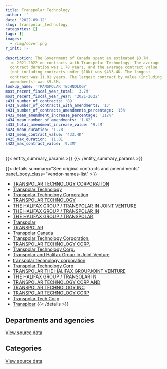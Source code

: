 ```yaml
---
title: Transpolar Technology
author: ''
date: '2022-09-12'
slug: transpolar_technology
categories: []
tags: []
images:
  - /img/cover.png
r_init: |-
  
description: The Government of Canada spent an estimated $3.7M
  in 2021-2022 on contracts with Transpolar Technology. The average
  contract duration was 1.78 years, and the average contract value
  (not including contracts under $10k) was $433.4K. The longest
  contract was 11.01 years. The largest contract by value (including
  amendments) was $9.3M.
lookup_name: 'TRANSPOLAR TECHNOLOGY'
most_recent_fiscal_year_total: '3.7M'
most_recent_fiscal_year_year: '2021-2022'
s431_number_of_contracts: '89'
s431_number_of_contracts_with_amendments: '13'
s431_number_of_contracts_amendments_percentage: '15%'
s432_mean_amendment_increase_percentage: '112%'
s434_mean_number_of_amendments: '1.62'
s433_total_amendment_increase_value: '9.4M'
s424_mean_duration: '1.78'
s421_mean_contract_value: '433.4K'
s425_max_duration: '11.01'
s422_max_contract_value: '9.3M'
---
```


<script src="/rmarkdown-libs/htmlwidgets/htmlwidgets.js"></script>
<link href="/rmarkdown-libs/datatables-css/datatables-crosstalk.css" rel="stylesheet" />
<script src="/rmarkdown-libs/datatables-binding/datatables.js"></script>
<script src="/rmarkdown-libs/jquery/jquery-3.6.0.min.js"></script>
<link href="/rmarkdown-libs/dt-core-bootstrap/css/dataTables.bootstrap.min.css" rel="stylesheet" />
<link href="/rmarkdown-libs/dt-core-bootstrap/css/dataTables.bootstrap.extra.css" rel="stylesheet" />
<script src="/rmarkdown-libs/dt-core-bootstrap/js/jquery.dataTables.min.js"></script>
<script src="/rmarkdown-libs/dt-core-bootstrap/js/dataTables.bootstrap.min.js"></script>
<link href="/rmarkdown-libs/crosstalk/css/crosstalk.min.css" rel="stylesheet" />
<script src="/rmarkdown-libs/crosstalk/js/crosstalk.min.js"></script>
<script src="/rmarkdown-libs/htmlwidgets/htmlwidgets.js"></script>
<link href="/rmarkdown-libs/datatables-css/datatables-crosstalk.css" rel="stylesheet" />
<script src="/rmarkdown-libs/datatables-binding/datatables.js"></script>
<script src="/rmarkdown-libs/jquery/jquery-3.6.0.min.js"></script>
<link href="/rmarkdown-libs/dt-core-bootstrap/css/dataTables.bootstrap.min.css" rel="stylesheet" />
<link href="/rmarkdown-libs/dt-core-bootstrap/css/dataTables.bootstrap.extra.css" rel="stylesheet" />
<script src="/rmarkdown-libs/dt-core-bootstrap/js/jquery.dataTables.min.js"></script>
<script src="/rmarkdown-libs/dt-core-bootstrap/js/dataTables.bootstrap.min.js"></script>
<link href="/rmarkdown-libs/crosstalk/css/crosstalk.min.css" rel="stylesheet" />
<script src="/rmarkdown-libs/crosstalk/js/crosstalk.min.js"></script>

{{< entity_summary_params >}}
{{< /entity_summary_params >}}

{{< details summary="See original contracts and amendments" panel_body_class="vendor-names-list" >}}
- [TRANSPOLAR TECHNOLOGY CORPORATION](https://search.open.canada.ca/en/ct/?sort=contract_value_f%20desc&page=1&search_text=%22TRANSPOLAR%20TECHNOLOGY%20CORPORATION%22)
- [Transpolar Technology](https://search.open.canada.ca/en/ct/?sort=contract_value_f%20desc&page=1&search_text=%22Transpolar%20Technology%22)
- [Transpolar Technology Corporation](https://search.open.canada.ca/en/ct/?sort=contract_value_f%20desc&page=1&search_text=%22Transpolar%20Technology%20Corporation%22)
- [TRANSPOLAR TECHNOLOGY](https://search.open.canada.ca/en/ct/?sort=contract_value_f%20desc&page=1&search_text=%22TRANSPOLAR%20TECHNOLOGY%22)
- [THE HALIFAX GROUP / TRANSPOLAR IN JOINT VENTURE](https://search.open.canada.ca/en/ct/?sort=contract_value_f%20desc&page=1&search_text=%22THE%20HALIFAX%20GROUP%20%2f%20TRANSPOLAR%20IN%20JOINT%20VENTURE%22)
- [THE HALIFAX GROUP / TRANSPOLAR IN](https://search.open.canada.ca/en/ct/?sort=contract_value_f%20desc&page=1&search_text=%22THE%20HALIFAX%20GROUP%20%2f%20TRANSPOLAR%20IN%22)
- [THE HALIFAX GROUP / TRANSPOLAR](https://search.open.canada.ca/en/ct/?sort=contract_value_f%20desc&page=1&search_text=%22THE%20HALIFAX%20GROUP%20%2f%20TRANSPOLAR%22)
- [Transpolar](https://search.open.canada.ca/en/ct/?sort=contract_value_f%20desc&page=1&search_text=%22Transpolar%22)
- [TRANSPOLAR](https://search.open.canada.ca/en/ct/?sort=contract_value_f%20desc&page=1&search_text=%22TRANSPOLAR%22)
- [Transpolar Canada](https://search.open.canada.ca/en/ct/?sort=contract_value_f%20desc&page=1&search_text=%22Transpolar%20Canada%22)
- [Transpolar Technology Corporation,](https://search.open.canada.ca/en/ct/?sort=contract_value_f%20desc&page=1&search_text=%22Transpolar%20Technology%20Corporation%2c%22)
- [TRANSPOLAR TECHNOLOGY CORP.](https://search.open.canada.ca/en/ct/?sort=contract_value_f%20desc&page=1&search_text=%22TRANSPOLAR%20TECHNOLOGY%20CORP.%22)
- [Transpolar Technology Corp.](https://search.open.canada.ca/en/ct/?sort=contract_value_f%20desc&page=1&search_text=%22Transpolar%20Technology%20Corp.%22)
- [Transpolar and Halifax Group in Joint Venture](https://search.open.canada.ca/en/ct/?sort=contract_value_f%20desc&page=1&search_text=%22Transpolar%20and%20Halifax%20Group%20in%20Joint%20Venture%22)
- [transpolar technology corporation](https://search.open.canada.ca/en/ct/?sort=contract_value_f%20desc&page=1&search_text=%22transpolar%20technology%20corporation%22)
- [Transpolar Technology Corp](https://search.open.canada.ca/en/ct/?sort=contract_value_f%20desc&page=1&search_text=%22Transpolar%20Technology%20Corp%22)
- [TRANSPOLAR THE HALIFAX GROUPJOINT VENTURE](https://search.open.canada.ca/en/ct/?sort=contract_value_f%20desc&page=1&search_text=%22TRANSPOLAR%20THE%20HALIFAX%20GROUPJOINT%20VENTURE%22)
- [THE HALIFAX GROUP / TRANSOLAR IN](https://search.open.canada.ca/en/ct/?sort=contract_value_f%20desc&page=1&search_text=%22THE%20HALIFAX%20GROUP%20%2f%20TRANSOLAR%20IN%22)
- [TRANSPOLAR TECHNOLOGY CORP AND](https://search.open.canada.ca/en/ct/?sort=contract_value_f%20desc&page=1&search_text=%22TRANSPOLAR%20TECHNOLOGY%20CORP%20AND%22)
- [TRANSPOLAR TECHNOLOGY INC](https://search.open.canada.ca/en/ct/?sort=contract_value_f%20desc&page=1&search_text=%22TRANSPOLAR%20TECHNOLOGY%20INC%22)
- [TRANSPOLAR TECHNOLOGY CORP](https://search.open.canada.ca/en/ct/?sort=contract_value_f%20desc&page=1&search_text=%22TRANSPOLAR%20TECHNOLOGY%20CORP%22)
- [Transpolar Tech Corp](https://search.open.canada.ca/en/ct/?sort=contract_value_f%20desc&page=1&search_text=%22Transpolar%20Tech%20Corp%22)
- [Transploar](https://search.open.canada.ca/en/ct/?sort=contract_value_f%20desc&page=1&search_text=%22Transploar%22)
{{< /details >}}

## Departments and agencies

<div id="htmlwidget-1" style="width:100%;height:auto;" class="datatables html-widget"></div>
<script type="application/json" data-for="htmlwidget-1">{"x":{"style":"bootstrap","filter":"none","vertical":false,"data":[["<a href=\"/departments/aafc-aac/\">Agriculture and Agri-Food Canada<\/a>","<a href=\"/departments/dfatd-maecd/\">Global Affairs Canada<\/a>","<a href=\"/departments/dnd-mdn/\">National Defence<\/a>","<a href=\"/departments/elections/\">Elections Canada<\/a>","<a href=\"/departments/ic/\">Innovation, Science and Economic Development Canada<\/a>","<a href=\"/departments/nrcan-rncan/\">Natural Resources Canada<\/a>","<a href=\"/departments/nserc-crsng/\">Natural Sciences and Engineering Research Council of Canada<\/a>","<a href=\"/departments/pwgsc-tpsgc/\">Public Services and Procurement Canada<\/a>","<a href=\"/departments/rcmp-grc/\">Royal Canadian Mounted Police<\/a>","<a href=\"/departments/ssc-spc/\">Shared Services Canada<\/a>","<a href=\"/departments/statcan/\">Statistics Canada<\/a>","<a href=\"/departments/tc/\">Transport Canada<\/a>"],[791132.85,2119.92,51102.78,4548.16,394266.83,398560.42,null,null,19770.75,3967724.1,312141.8,104857.02],[1105170.31,22194.99,20004.68,32948.91,46782.54,399652.37,18160.59,20062.43,80795,3415995.29,413087.57,null],[1102150.72,63147.09,18444.63,null,51706.22,199826.18,27793.66,101166.85,null,3249720.17,300839.61,86798.08],[null,null,38565.79,null,null,null,null,698525.14,4852.96,2853904.09,null,149598.65]],"container":"<table class=\"table table-striped table-hover row-border order-column display\">\n  <thead>\n    <tr>\n      <th>Department<\/th>\n      <th>2018-2019<\/th>\n      <th>2019-2020<\/th>\n      <th>2020-2021<\/th>\n      <th>2021-2022<\/th>\n    <\/tr>\n  <\/thead>\n<\/table>","options":{"order":[[4,"desc"]],"pageLength":10,"autoWidth":true,"columnDefs":[{"targets":1,"render":"function(data, type, row, meta) {\n    return type !== 'display' ? data : DTWidget.formatCurrency(data, \"$\", 2, 3, \",\", \".\", true, null);\n  }"},{"targets":2,"render":"function(data, type, row, meta) {\n    return type !== 'display' ? data : DTWidget.formatCurrency(data, \"$\", 2, 3, \",\", \".\", true, null);\n  }"},{"targets":3,"render":"function(data, type, row, meta) {\n    return type !== 'display' ? data : DTWidget.formatCurrency(data, \"$\", 2, 3, \",\", \".\", true, null);\n  }"},{"targets":4,"render":"function(data, type, row, meta) {\n    return type !== 'display' ? data : DTWidget.formatCurrency(data, \"$\", 2, 3, \",\", \".\", true, null);\n  }"},{"width":"16%","targets":[1,2,3,4]},{"className":"dt-right","targets":[1,2,3,4]}],"orderClasses":false}},"evals":["options.columnDefs.0.render","options.columnDefs.1.render","options.columnDefs.2.render","options.columnDefs.3.render"],"jsHooks":[]}</script>
<p class="text-right">
<a href="https://github.com/GoC-Spending/contracts-data/tree/main/data/out/vendors/transpolar_technology/summary_by_fiscal_year_by_department.csv" class="source-data-link btn btn-link">View source data</a>
</p>

## Categories

<div id="htmlwidget-2" style="width:100%;height:auto;" class="datatables html-widget"></div>
<script type="application/json" data-for="htmlwidget-2">{"x":{"style":"bootstrap","filter":"none","vertical":false,"data":[["<a href=\"/categories/facilities_and_construction/\">Facilities and construction<\/a>","<a href=\"/categories/defence/\">Defence<\/a>","<a href=\"/categories/professional_services/\">Professional services<\/a>","<a href=\"/categories/information_technology/\">Information technology<\/a>","<a href=\"/categories/industrial_products_and_services/\">Industrial products and services<\/a>"],[40578.74,10524.04,null,5600855.02,394266.83],[66844.97,20004.68,null,5488005.03,null],[49065.35,18444.63,64915.43,5069167.78,null],[36251.41,38565.79,1298.31,3669331.12,null]],"container":"<table class=\"table table-striped table-hover row-border order-column display\">\n  <thead>\n    <tr>\n      <th>Category<\/th>\n      <th>2018-2019<\/th>\n      <th>2019-2020<\/th>\n      <th>2020-2021<\/th>\n      <th>2021-2022<\/th>\n    <\/tr>\n  <\/thead>\n<\/table>","options":{"order":[[4,"desc"]],"dom":"t","pageLength":30,"autoWidth":true,"columnDefs":[{"targets":1,"render":"function(data, type, row, meta) {\n    return type !== 'display' ? data : DTWidget.formatCurrency(data, \"$\", 2, 3, \",\", \".\", true, null);\n  }"},{"targets":2,"render":"function(data, type, row, meta) {\n    return type !== 'display' ? data : DTWidget.formatCurrency(data, \"$\", 2, 3, \",\", \".\", true, null);\n  }"},{"targets":3,"render":"function(data, type, row, meta) {\n    return type !== 'display' ? data : DTWidget.formatCurrency(data, \"$\", 2, 3, \",\", \".\", true, null);\n  }"},{"targets":4,"render":"function(data, type, row, meta) {\n    return type !== 'display' ? data : DTWidget.formatCurrency(data, \"$\", 2, 3, \",\", \".\", true, null);\n  }"},{"width":"16%","targets":[1,2,3,4]},{"className":"dt-right","targets":[1,2,3,4]}],"orderClasses":false,"lengthMenu":[10,25,30,50,100]}},"evals":["options.columnDefs.0.render","options.columnDefs.1.render","options.columnDefs.2.render","options.columnDefs.3.render"],"jsHooks":[]}</script>
<p class="text-right">
<a href="https://github.com/GoC-Spending/contracts-data/tree/main/data/out/vendors/transpolar_technology/summary_by_fiscal_year_by_category.csv" class="source-data-link btn btn-link">View source data</a>
</p>
